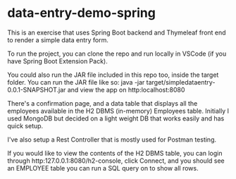 # data-entry-demo-spring

This is an exercise that uses Spring Boot backend and Thymeleaf front end to render a simple data entry form.

To run the project, you can clone the repo and run locally in VSCode (if you have Spring Boot Extension Pack).

You could also run the JAR file included in this repo too, inside the target folder. You can run the JAR file like so:
java -jar target/simpledataentry-0.0.1-SNAPSHOT.jar and view the app on http:localhost:8080

There's a confirmation page, and a data table that displays all the employees available in the H2 DBMS (in-memory) Employees table. Initially I used MongoDB but decided on a light weight DB that works easily and has quick setup.

I've also setup a Rest Controller that is mostly used for Postman testing.

If you would like to view the contents of the H2 DBMS table, you can login through http:127.0.0.1:8080/h2-console, click Connect, and you should see an EMPLOYEE table you can run a SQL query on to show all rows.
